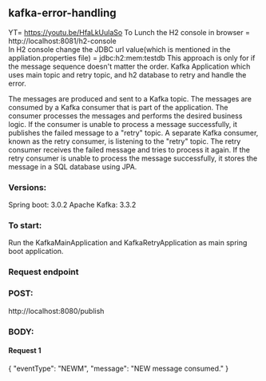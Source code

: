 ## kafka-error-handling

YT= https://youtu.be/HfaLkUulaSo
To Lunch the H2 console in browser  =  http://localhost:8081/h2-console  
In H2 console change the JDBC url value(which is mentioned in the appliation.properties file) = jdbc:h2:mem:testdb
This approach is only for if the message sequence doesn't matter the order.
Kafka Application which uses main topic and retry topic, and h2 database to retry and handle the error.

The messages are produced and sent to a Kafka topic.
The messages are consumed by a Kafka consumer that is part of the application.
The consumer processes the messages and performs the desired business logic.
If the consumer is unable to process a message successfully, it publishes the failed message to a "retry" topic.
A separate Kafka consumer, known as the retry consumer, is listening to the "retry" topic.
The retry consumer receives the failed message and tries to process it again.
If the retry consumer is unable to process the message successfully, it stores the message in a SQL database using JPA.


### Versions:
Spring boot: 3.0.2
Apache Kafka: 3.3.2


### To start:
Run the KafkaMainApplication and KafkaRetryApplication as main spring boot application.

### Request endpoint
### POST:
http://localhost:8080/publish

### BODY:
#### Request 1
{
"eventType": "NEWM",
"message": "NEW message consumed."
}
